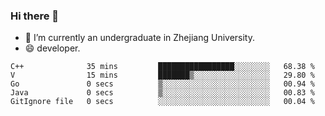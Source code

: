 ### Hi there 👋

- 🔭 I’m currently an undergraduate in Zhejiang University.
- 😄 developer.

<!--START_SECTION:waka-->

```text
C++              35 mins         █████████████████░░░░░░░░   68.38 %
V                15 mins         ███████▒░░░░░░░░░░░░░░░░░   29.80 %
Go               0 secs          ▒░░░░░░░░░░░░░░░░░░░░░░░░   00.94 %
Java             0 secs          ▒░░░░░░░░░░░░░░░░░░░░░░░░   00.83 %
GitIgnore file   0 secs          ░░░░░░░░░░░░░░░░░░░░░░░░░   00.04 %
```

<!--END_SECTION:waka-->
